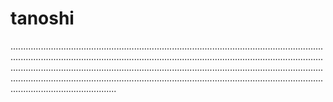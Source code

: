 # tanoshi
..........................................................................................................................................................................................................................................................................................................................................................................................................................................................................................................................................................